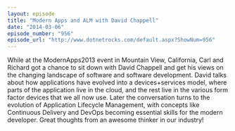 ```yaml
---
layout: episode
title: "Modern Apps and ALM with David Chappell"
date: "2014-03-06"
episode_number: "956"
episode_url: "http://www.dotnetrocks.com/default.aspx?ShowNum=956"
---
```


While at the ModernApps2013 event in Mountain View, California, Carl and Richard got a chance to sit down with David Chappell and get his views on the changing landscape of software and software development. David talks about how applications have evolved into a devices+services model, where parts of the application live in the cloud, and the rest live in the various form factor devices that we all now use. Later the conversation turns to the evolution of Application Lifecycle Management, with concepts like Continuous Delivery and DevOps becoming essential skills for the modern developer. Great thoughts from an awesome thinker in our industry!
